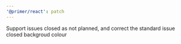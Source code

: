 ```yaml
---
'@primer/react': patch
---
```


Support issues closed as not planned, and correct the standard issue closed backgroud colour
